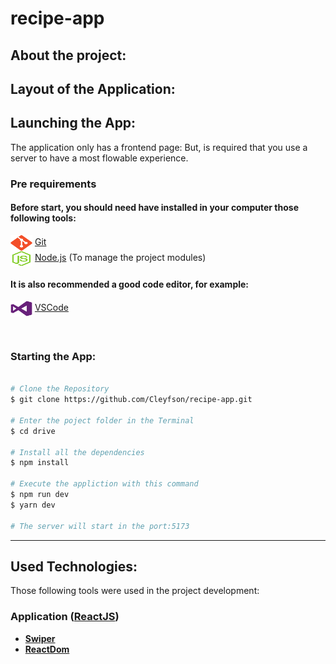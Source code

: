 # recipe-app

## About the project:
## Layout of the Application:

## Launching the App:

The application only has a frontend page:
But, is required that you use a server to have a most flowable experience.

### Pre requirements

#### Before start, you should need have installed in your computer those following tools:

<img align="center" alt="GIT" height="25" width="35" src="https://raw.githubusercontent.com/devicons/devicon/master/icons/git/git-original.svg" style="max-width:100%;"> [Git](https://git-scm.com)</img>
</br>
<img align="center" alt="NodeJS" height="25" width="35" src="https://raw.githubusercontent.com/devicons/devicon/master/icons/nodejs/nodejs-original.svg" style="max-width:100%;"> [Node.js](https://nodejs.org/en/) (To manage the project modules)</img>

#### It is also recommended a good code editor, for example:

<img align="center" alt="VisualStudioCode" height="25" width="35" src="https://raw.githubusercontent.com/devicons/devicon/master/icons/visualstudio/visualstudio-plain.svg" style="max-width:100%;"> [VSCode](https://code.visualstudio.com/)</img>

</br>

### Starting the App:

```bash

# Clone the Repository
$ git clone https://github.com/Cleyfson/recipe-app.git

# Enter the poject folder in the Terminal
$ cd drive

# Install all the dependencies
$ npm install

# Execute the appliction with this command
$ npm run dev
$ yarn dev

# The server will start in the port:5173

```

---

## Used Technologies:

Those following tools were used in the project development:

### **Application** ([ReactJS](https://reactjs.org/))

- **[Swiper](https://swiperjs.com/)**
- **[ReactDom](https://reactjs.org/docs/react-dom.html)**

</br>
